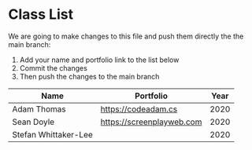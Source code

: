 # Class List

We are going to make changes to this file and push them directly the the main branch:

1. Add your name and portfolio link to the list below
2. Commit the changes
3. Then push the changes to the main branch

| Name                           | Portfolio                                                    | Year       |
| ------------------------------ | ------------------------------------------------------------ | ---------- |
| Adam Thomas                    | https://codeadam.cs                                          | 2020       |
| Sean Doyle                     | https://screenplayweb.com                                    | 2020       |
| Stefan Whittaker-Lee           |                                                              | 2020       |
